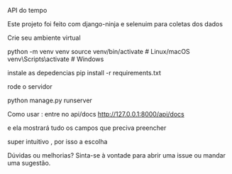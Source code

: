API do tempo

Este projeto foi feito com django-ninja e selenuim para coletas dos dados

Crie seu ambiente virtual

python -m venv venv
source venv/bin/activate  # Linux/macOS
venv\\Scripts\\activate   # Windows


instale as depedencias
pip install -r requirements.txt


rode o servidor 

python manage.py runserver


Como usar : 
entre no api/docs
http://127.0.0.1:8000/api/docs

e ela mostrará tudo os campos que preciva preencher


super intuitivo , por isso a escolha


 Dúvidas ou melhorias?
Sinta-se à vontade para abrir uma issue ou mandar uma sugestão.